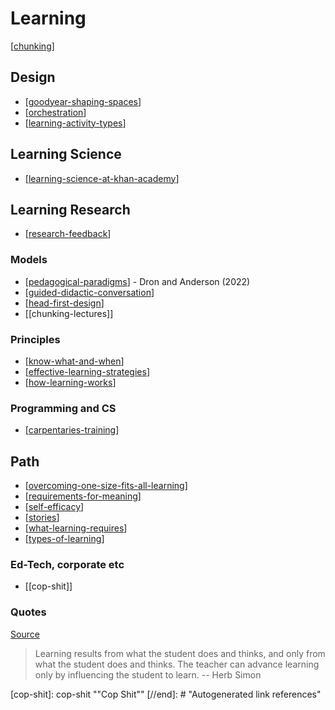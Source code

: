# Learning
 
[[chunking]]

## Design

- [[goodyear-shaping-spaces]] 
- [[orchestration]]
- [[learning-activity-types]]

## Learning Science

- [[learning-science-at-khan-academy]]

## Learning Research

-  [[research-feedback]]

### Models

- [[pedagogical-paradigms]] - Dron and Anderson (2022)
- [[guided-didactic-conversation]]
- [[head-first-design]]
- [[chunking-lectures]]

### Principles

- [[know-what-and-when]]
- [[effective-learning-strategies]]
- [[how-learning-works]]

### Programming and CS

- [[carpentaries-training]]

## Path

- [[overcoming-one-size-fits-all-learning]]
- [[requirements-for-meaning]]
- [[self-efficacy]]
- [[stories]]
- [[what-learning-requires]]
- [[types-of-learning]]

### Ed-Tech, corporate etc

- [[cop-shit]]

### Quotes

[Source](https://eliterate.us/a-courseware-platform-for-expressing-pedagogical-intent/)
> Learning results from what the student does and thinks, and only from what the student does and thinks. The teacher can advance learning only by influencing the student to learn. -- Herb Simon

[//begin]: # "Autogenerated link references for markdown compatibility"
[chunking]: chunking "Chunking learning"
[goodyear-shaping-spaces]: ../Design/goodyear-shaping-spaces "Shaping Spaces - Peter Goodyear ALTC 2017 Keynote"
[orchestration]: ../../orchestration "Orchestration"
[learning-activity-types]: learning-activity-types "Learning activity types"
[learning-science-at-khan-academy]: learning-science/learning-science-at-khan-academy "Learning Sciences at Khan Academy"
[research-feedback]: learning-research/research-feedback "Research on Feedback in Learning"
[pedagogical-paradigms]: pedagogical-paradigms "Pedagogical Paradigms"
[guided-didactic-conversation]: guided-didactic-conversation "Guided Didactic Conversation aka teaching-learning conversations"
[head-first-design]: head-first-design "Head First Design"
[know-what-and-when]: know-what-and-when "Help the learner know what, when and why to do something"
[effective-learning-strategies]: effective-learning-strategies "Effective learning strategies"
[how-learning-works]: how-learning-works "How learning works"
[carpentaries-training]: carpentaries-training "Carpentaries training course"
[overcoming-one-size-fits-all-learning]: overcoming-one-size-fits-all-learning "Overcoming one size fits all learning"
[requirements-for-meaning]: requirements-for-meaning "Requirements for meaning"
[self-efficacy]: self-efficacy "Self-efficacy"
[stories]: stories "Stories"
[what-learning-requires]: what-learning-requires "What learning requires"
[types-of-learning]: types-of-learning "Types of learning"
[cop-shit]: cop-shit ""Cop Shit""
[//end]: # "Autogenerated link references"